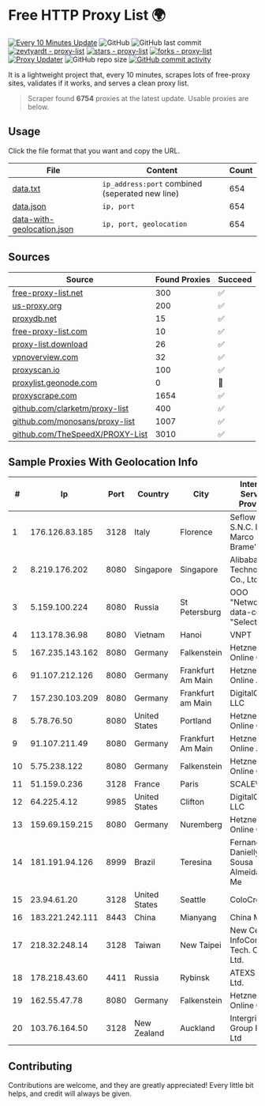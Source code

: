 
# Free HTTP Proxy List 🌍

[![Every 10 Minutes Update](https://github.com/mertguvencli/http-proxy-list/actions/workflows/main.yml/badge.svg?branch=main)](https://github.com/mertguvencli/http-proxy-list/actions/workflows/main.yml)
![GitHub](https://img.shields.io/github/license/mertguvencli/http-proxy-list)
![GitHub last commit](https://img.shields.io/github/last-commit/mertguvencli/http-proxy-list)
[![zevtyardt - proxy-list](https://img.shields.io/static/v1?label=zevtyardt&message=proxy-list&color=blue&logo=github)](https://github.com/zevtyardt/proxy-list "Go to GitHub repo")
[![stars - proxy-list](https://img.shields.io/github/stars/zevtyardt/proxy-list?style=social)](https://github.com/zevtyardt/proxy-list)
[![forks - proxy-list](https://img.shields.io/github/forks/zevtyardt/proxy-list?style=social)](https://github.com/zevtyardt/proxy-list)
[![Proxy Updater](https://github.com/zevtyardt/proxy-list/workflows/Proxy%20Updater/badge.svg)](https://github.com/zevtyardt/proxy-list/actions?query=workflow:"Proxy+Updater")
![GitHub repo size](https://img.shields.io/github/repo-size/zevtyardt/proxy-list)
[![GitHub commit activity](https://img.shields.io/github/commit-activity/m/zevtyardt/proxy-list?logo=commits)](https://github.com/zevtyardt/proxy-list/commits/main)

It is a lightweight project that, every 10 minutes, scrapes lots of free-proxy sites, validates if it works, and serves a clean proxy list.

> Scraper found **6754** proxies at the latest update. Usable proxies are below.

## Usage

Click the file format that you want and copy the URL.

|File|Content|Count|
|----|-------|-----|
|[data.txt](https://raw.githubusercontent.com/mertguvencli/http-proxy-list/main/proxy-list/data.txt)|`ip_address:port` combined (seperated new line)|654|
|[data.json](https://raw.githubusercontent.com/mertguvencli/http-proxy-list/main/proxy-list/data.json)|`ip, port`|654|
|[data-with-geolocation.json](https://raw.githubusercontent.com/mertguvencli/http-proxy-list/main/proxy-list/data-with-geolocation.json)|`ip, port, geolocation`|654|

## Sources

|Source|Found Proxies|Succeed|
|------|-------------|-------|
|[free-proxy-list.net](https://free-proxy-list.net)|300|✅|
|[us-proxy.org](https://www.us-proxy.org)|200|✅|
|[proxydb.net](http://proxydb.net)|15|✅|
|[free-proxy-list.com](https://free-proxy-list.com/?page=&port=&type%5B%5D=http&type%5B%5D=https&up_time=0&search=Search)|10|✅|
|[proxy-list.download](https://www.proxy-list.download/HTTP)|26|✅|
|[vpnoverview.com](https://vpnoverview.com/privacy/anonymous-browsing/free-proxy-servers)|32|✅|
|[proxyscan.io](https://www.proxyscan.io)|100|✅|
|[proxylist.geonode.com](https://proxylist.geonode.com/api/proxy-list?limit=300&page=1&sort_by=lastChecked&sort_type=desc&protocols=http,https)|0|🚫|
|[proxyscrape.com](https://api.proxyscrape.com/v2/?request=displayproxies&protocol=http&timeout=10000&country=all&ssl=all&anonymity=all)|1654|✅|
|[github.com/clarketm/proxy-list](https://raw.githubusercontent.com/clarketm/proxy-list/master/proxy-list-raw.txt)|400|✅|
|[github.com/monosans/proxy-list](https://raw.githubusercontent.com/monosans/proxy-list/main/proxies/http.txt)|1007|✅|
|[github.com/TheSpeedX/PROXY-List](https://raw.githubusercontent.com/TheSpeedX/PROXY-List/master/http.txt)|3010|✅|


## Sample Proxies With Geolocation Info

|#|Ip|Port|Country|City|Internet Service Provider|
|-|--|----|-------|----|-------------------------|
|1|176.126.83.185|3128|Italy|Florence|Seflow S.N.C. Di Marco Brame' & C.|
|2|8.219.176.202|8080|Singapore|Singapore|Alibaba (US) Technology Co., Ltd.|
|3|5.159.100.224|8080|Russia|St Petersburg|OOO "Network of data-centers "Selectel"|
|4|113.178.36.98|8080|Vietnam|Hanoi|VNPT|
|5|167.235.143.162|8080|Germany|Falkenstein|Hetzner Online GmbH|
|6|91.107.212.126|8080|Germany|Frankfurt Am Main|Hetzner Online AG|
|7|157.230.103.209|8080|Germany|Frankfurt am Main|DigitalOcean, LLC|
|8|5.78.76.50|8080|United States|Portland|Hetzner Online GmbH|
|9|91.107.211.49|8080|Germany|Frankfurt Am Main|Hetzner Online AG|
|10|5.75.238.122|8080|Germany|Falkenstein|Hetzner Online GmbH|
|11|51.159.0.236|3128|France|Paris|SCALEWAY|
|12|64.225.4.12|9985|United States|Clifton|DigitalOcean, LLC|
|13|159.69.159.215|8080|Germany|Nuremberg|Hetzner Online GmbH|
|14|181.191.94.126|8999|Brazil|Teresina|Fernanda Danielly Sousa Almeida - Me|
|15|23.94.61.20|3128|United States|Seattle|ColoCrossing|
|16|183.221.242.111|8443|China|Mianyang|China Mobile|
|17|218.32.248.14|3128|Taiwan|New Taipei|New Centry InfoComm Tech. Co., Ltd.|
|18|178.218.43.60|4411|Russia|Rybinsk|ATEXS PLUS Ltd.|
|19|162.55.47.78|8080|Germany|Falkenstein|Hetzner Online GmbH|
|20|103.76.164.50|3128|New Zealand|Auckland|Intergrid Group Pty Ltd|



## Contributing

Contributions are welcome, and they are greatly appreciated! Every
little bit helps, and credit will always be given.

